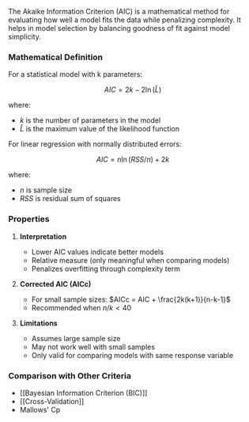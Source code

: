 The Akaike Information Criterion (AIC) is a mathematical method for evaluating how well a model fits the data while penalizing complexity. It helps in model selection by balancing goodness of fit against model simplicity.

### Mathematical Definition
For a statistical model with k parameters:

$$AIC = 2k - 2\ln(\hat{L})$$

where:
- $k$ is the number of parameters in the model
- $\hat{L}$ is the maximum value of the likelihood function

For linear regression with normally distributed errors:

$$AIC = n\ln(RSS/n) + 2k$$

where:
- $n$ is sample size
- $RSS$ is residual sum of squares

### Properties
1. **Interpretation**
   - Lower AIC values indicate better models
   - Relative measure (only meaningful when comparing models)
   - Penalizes overfitting through complexity term

2. **Corrected AIC (AICc)**
   - For small sample sizes: $AICc = AIC + \frac{2k(k+1)}{n-k-1}$
   - Recommended when $n/k < 40$

3. **Limitations**
   - Assumes large sample size
   - May not work well with small samples
   - Only valid for comparing models with same response variable

### Comparison with Other Criteria
- [[Bayesian Information Criterion (BIC)]]
- [[Cross-Validation]]
- Mallows' Cp
